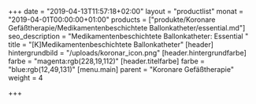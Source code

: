 +++
date = "2019-04-13T11:57:18+02:00"
layout = "productlist"
monat = "2019-04-01T00:00:00+01:00"
products = ["produkte/Koronare Gefäßtherapie/Medikamentenbeschichtete Ballonkatheter/essential.md"]
seo_description = "Medikamentenbeschichtete Ballonkatheter: Essential "
title = "[K]Medikamentenbeschichtete Ballonkatheter"
[header]
hintergrundbild = "/uploads/koronar_icon.png"
[header.hintergrundfarbe]
farbe = "magenta:rgb(228,19,112)"
[header.titelfarbe]
farbe = "blue:rgb(12,49,131)"
[menu.main]
parent = "Koronare Gefäßtherapie"
weight = 4

+++
